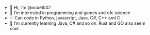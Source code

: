 - 👋 Hi, I’m @nobel002
- 👀 I’m interested in programming and games and ofc science
- ✅ Can code in Python, javascript, Java, C#, C++ and C .
- 🌱 I’m currently learning Java, C# and so on. Rust and GO also seem cool.

<!--
- 📫 How to reach me dm me in discord @nobel002#5070
-->
<!---
nobel002/nobel002 is a ✨ special ✨ repository because its `README.md` (this file) appears on your GitHub profile.
You can click the Preview link to take a look at your changes.
--->

